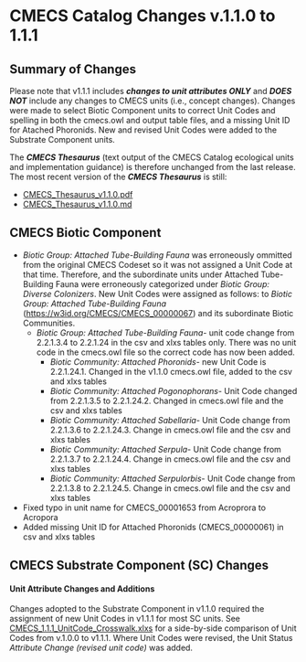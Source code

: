 # CMECS Catalog Changes v.1.1.0 to 1.1.1

## Summary of Changes
Please note that v1.1.1 includes _**changes to unit attributes ONLY**_ and _**DOES NOT**_ include any changes to CMECS units (i.e., concept changes).
Changes were made to select Biotic Component units to correct Unit Codes and spelling in both the cmecs.owl and output table files, and a missing Unit ID for Atached Phoronids.
New and revised Unit Codes were added to the Substrate Component units. 

The _**CMECS Thesaurus**_ (text output of the CMECS Catalog ecological units and implementation guidance) is therefore unchanged from the last release. The most recent version of the _**CMECS Thesaurus**_ is still:
- [CMECS_Thesaurus_v1.1.0.pdf](CMECS_Thesaurus_v1.1.0.pdf)
- [CMECS_Thesaurus_v1.1.0.md](CMECS_Thesaurus_v1.1.0.md)

## CMECS Biotic Component

- _Biotic Group: Attached Tube-Building Fauna_ was erroneously ommitted from the original CMECS Codeset so it was not assigned a Unit Code at that time. Therefore, and the subordinate units under Attached Tube-Building Fauna were erroneously categorized under _Biotic Group: Diverse Colonizers_. New Unit Codes were assigned as follows: to _Biotic Group: Attached Tube-Building Fauna_ (https://w3id.org/CMECS/CMECS_00000067) and its subordinate Biotic Communities.
  - _Biotic Group: Attached Tube-Building Fauna_- unit code change from 2.2.1.3.4 to 2.2.1.24 in the csv and xlxs tables only. There was no unit code in the cmecs.owl file so the correct code has now been added. 
    - _Biotic Community: Attached Phoronids_- new Unit Code is 2.2.1.24.1. Changed in the v1.1.0 cmecs.owl file, added to the csv and xlxs tables
    - _Biotic Community: Attached Pogonophorans_- Unit Code changed from 2.2.1.3.5 to 2.2.1.24.2. Changed in cmecs.owl file and the csv and xlxs tables
    - _Biotic Community: Attached Sabellaria_- Unit Code change from 2.2.1.3.6 to 2.2.1.24.3. Change in cmecs.owl file and the csv and xlxs tables
    - _Biotic Community: Attached Serpula_- Unit Code change from 2.2.1.3.7 to 2.2.1.24.4. Change in cmecs.owl file and the csv and xlxs tables
    - _Biotic Community: Attached Serpulorbis_- Unit Code change from 2.2.1.3.8 to 2.2.1.24.5. Change in cmecs.owl file and the csv and xlxs tables
- Fixed typo in unit name for CMECS_00001653 from Acroprora to Acropora
- Added missing Unit ID for Attached Phoronids (CMECS_00000061) in csv and xlxs tables 

## CMECS Substrate Component (SC) Changes

#### Unit Attribute Changes and Additions
Changes adopted to the Substrate Component in v1.1.0 required the assignment of new Unit Codes in v1.1.1 for most SC units. See [CMECS_1.1.1_UnitCode_Crosswalk.xlxs]() for a side-by-side comparison of Unit Codes from v.1.0.0 to v1.1.1. Where Unit Codes were revised, the Unit Status _Attribute Change (revised unit code)_ was added.
